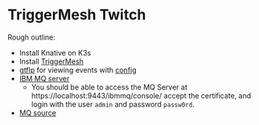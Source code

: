 # TriggerMesh Twitch

Rough outline:
 * Install Knative on K3s
 * Install [TriggerMesh](https://docs.triggermesh.io/guides/installation/)
 * [gtflp](https://github.com/JeffNeff/gtflp) for viewing events with [config](config/gtflp-release.yaml)
 * [IBM MQ server](config/mq-server.yaml)
   * You should be able to access the MQ Server at https://localhost:9443/ibmmq/console/ accept the certificate, and login with the user `admin` and password `passw0rd`.
 * [MQ source](config/mq-source.yaml)
